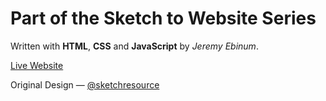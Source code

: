 # Part of the Sketch to Website Series

Written with **HTML**, **CSS** and **JavaScript** by _Jeremy Ebinum_.

[Live Website](https://jeremy-ebinum.github.io/stw-pricing-table/)

Original Design — [@sketchresource](http://www.sketchappsources.com/free-source/1554-pricing-table-template-sketch-freebie-resource.html)

